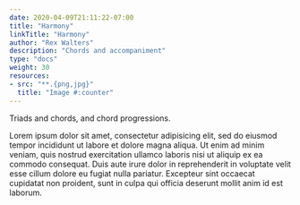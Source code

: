 ```yaml
---
date: 2020-04-09T21:11:22-07:00
title: "Harmony"
linkTitle: "Harmony"
author: "Rex Walters"
description: "Chords and accompaniment"
type: "docs"
weight: 30
resources:
- src: "**.{png,jpg}"
  title: "Image #:counter"
---
```


Triads and chords, and chord progressions.

Lorem ipsum dolor sit amet, consectetur adipisicing elit, sed do eiusmod tempor incididunt ut labore et dolore magna aliqua. Ut enim ad minim veniam, quis nostrud exercitation ullamco laboris nisi ut aliquip ex ea commodo consequat. Duis aute irure dolor in reprehenderit in voluptate velit esse cillum dolore eu fugiat nulla pariatur. Excepteur sint occaecat cupidatat non proident, sunt in culpa qui officia deserunt mollit anim id est laborum.
